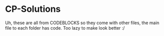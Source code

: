 # CP-Solutions
Uh, these are all from CODEBLOCKS so they come with other files, the main file to each folder has code. Too lazy to make look better :/ 
